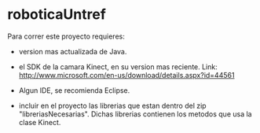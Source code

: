 # roboticaUntref

Para correr este proyecto requieres:

* version mas actualizada de Java.

* el SDK de la camara Kinect, en su version mas reciente. 
Link: http://www.microsoft.com/en-us/download/details.aspx?id=44561

* Algun IDE, se recomienda Eclipse.

* incluir en el proyecto las librerias que estan dentro del zip "libreriasNecesarias".
Dichas librerias contienen los metodos que usa la clase Kinect.



